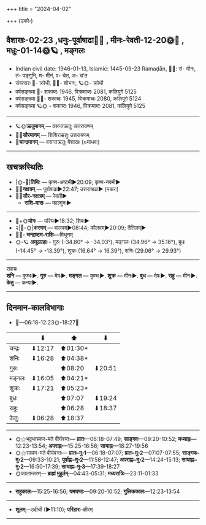 +++
title = "2024-04-02"

+++
(उकौ॰)
## वैशाखः-02-23  ,धनुः-पूर्वाषाढा🌛🌌  ,  मीनः-रेवती-12-20🌞🌌  ,  मधुः-01-14🌞🪐  , मङ्गलः
- Indian civil date: 1946-01-13, Islamic: 1445-09-23 Ramaḍān, 🌌🌞: सं- मीनः, तं- पङ्गुनि, म- मीनं, प- चेत, अ- च’त
- संवत्सरः 🌛- क्रोधी, 🌌🌞- शोभनः, 🪐🌞- क्रोधी
- वर्षसङ्ख्या 🌛- शकाब्दः 1946, विक्रमाब्दः 2081, कलियुगे 5125
- वर्षसङ्ख्या 🌌🌞- शकाब्दः 1945, विक्रमाब्दः 2080, कलियुगे 5124
- वर्षसङ्ख्या 🪐🌞 - शकाब्दः 1946, विक्रमाब्दः 2081, कलियुगे 5125
___________________
- 🪐🌞**ऋतुमानम्** — वसन्तऋतुः उत्तरायणम्
- 🌌🌞**सौरमानम्** — शिशिरऋतुः उत्तरायणम्
- 🌛**चान्द्रमानम्** — वसन्तऋतुः वैशाखः (≈माधवः)
___________________


## खचक्रस्थितिः
- |🌞-🌛|**तिथिः** — कृष्ण-अष्टमी►20:09; कृष्ण-नवमी►  
- 🌌🌛**नक्षत्रम्** — पूर्वाषाढा►22:47; उत्तराषाढा► (मकरः)  
- 🌌🌞**सौर-नक्षत्रम्** — रेवती►  
  - **राशि-मासः** — फाल्गुनः► 
___________________
- 🌛+🌞**योगः** — परिघः►18:32; शिवः►  
- २|🌛-🌞|**करणम्** — बालवम्►08:44; कौलवम्►20:09; तैतिलम्►  
- 🌌🌛- **चन्द्राष्टम-राशिः**—मिथुनम्  
- 🌞-🪐 **अमूढग्रहाः** - गुरुः (-34.80° → -34.03°), मङ्गलः (34.96° → 35.16°), बुधः (-14.45° → -13.39°), शुक्रः (16.64° → 16.39°), शनिः (29.06° → 29.93°)
___________________
राशयः  
**शनि** — कुम्भः►. **गुरु** — मेषः►. **मङ्गल** — कुम्भः►. **शुक्र** — मीनः►. **बुध** — मेषः►. **राहु** — मीनः►. **केतु** — कन्या►. 
___________________


## दिनमान-कालविभागाः
- 🌅—06:18-12:23🌞-18:27🌇  

|      |⬇     |⬆     |⬇     |
|------|-----|-----|------|
|चन्द्रः|⬇12:17 |⬆01:30*|     |
|शनिः   |⬇16:28 |⬆04:38*|     |
|गुरुः  |     |⬆08:20 |⬇20:51 |
|मङ्गलः |⬇16:05 |⬆04:21*|     |
|शुक्रः |⬇17:21 |⬆05:23*|     |
|बुधः   |     |⬆07:07 |⬇19:24 |
|राहुः  |     |⬆06:28 |⬇18:37 |
|केतुः  |⬇06:28 |⬆18:37 |     |
___________________
- 🌞⚝भट्टभास्कर-मते वीर्यवन्तः— **प्रातः**—06:18-07:49; **साङ्गवः**—09:20-10:52; **मध्याह्नः**—12:23-13:54; **अपराह्णः**—15:25-16:56; **सायाह्नः**—18:27-19:56  
- 🌞⚝सायण-मते वीर्यवन्तः— **प्रातः-मु॰1**—06:18-07:07; **प्रातः-मु॰2**—07:07-07:55; **साङ्गवः-मु॰2**—09:33-10:21; **पूर्वाह्णः-मु॰2**—11:58-12:47; **अपराह्णः-मु॰2**—14:24-15:13; **सायाह्नः-मु॰2**—16:50-17:39; **सायाह्नः-मु॰3**—17:39-18:27  
- 🌞कालान्तरम्— **ब्राह्मं मुहूर्तम्**—04:43-05:31; **मध्यरात्रिः**—23:11-01:33  
___________________
- **राहुकालः**—15:25-16:56; **यमघण्टः**—09:20-10:52; **गुलिककालः**—12:23-13:54  
___________________
- **शूलम्**—उदीची (►11:10); **परिहारः**–क्षीरम्  
___________________
